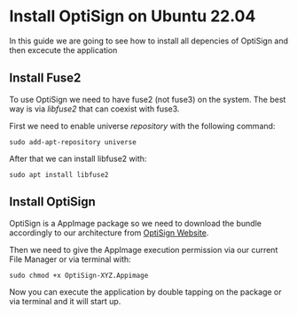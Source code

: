 # Install OptiSign on Ubuntu 22.04

In this guide we are going to see how to install all depencies of OptiSign and then excecute the application

## Install Fuse2
To use OptiSign we need to have fuse2 (not fuse3) on the system. The best way is via _libfuse2_ that can
coexist with fuse3.

First we need to enable universe _repository_ with the following command:
```shell
sudo add-apt-repository universe
```

After that we can install libfuse2 with:
```shell
sudo apt install libfuse2
```

## Install OptiSign
OptiSign is a AppImage package so we need to download the bundle accordingly to our architecture 
from [OptiSign Website](https://www.optisigns.com/download).

Then we need to give the AppImage execution permission via our current File Manager or via terminal with:
```shell
sudo chmod +x OptiSign-XYZ.Appimage
```

Now you can execute the application by double tapping on the package or via terminal and it will start up.